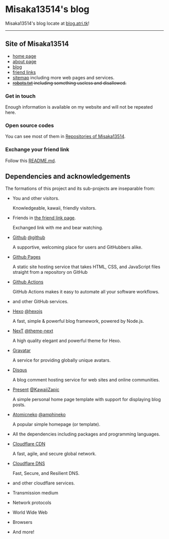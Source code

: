 # Misaka13514's blog

Misaka13514's blog locate at [blog.atri.tk](https://blog.atri.tk)!

---

## Site of Misaka13514

- [home page](https://atri.tk/)
- [about page](https://atri.tk/about/)
- [blog](https://blog.atri.tk/)
- [friend links](https://blog.atri.tk/links/)
- [sitemap](https://atri.tk/sitemap.xml) including more web pages and services.
- ~~[robots.txt](https://atri.tk/robots.txt) including something useless and disallowed.~~

### Get in touch

Enough information is available on my website and will not be repeated here.

### Open source codes

You can see most of them in [Repositories of Misaka13514](https://github.com/Misaka13514?tab=repositories).

### Exchange your friend link

Follow this [README.md](https://github.com/Misaka13514/Friends/blob/master/README.md).

## Dependencies and acknowledgements

The formations of this project and its sub-projects are inseparable from:

- You and other visitors.

  Knowledgeable, kawaii, friendly visitors.

- Friends in [the friend link page](https://blog.atri.tk/links/).

  Exchanged link with me and bear watching.

- [Github](https://github.com/about) [@github](https://github.com/github)

  A supportive, welcoming place for users and GitHubbers alike.

- [Github Pages](https://pages.github.com)

  A static site hosting service that takes HTML, CSS, and JavaScript files straight from a repository on GitHub

- [Github Actions](https://github.com/features/actions)

  GitHub Actions makes it easy to automate all your software workflows.

- and other GitHub services.

- [Hexo](https://hexo.io) [@hexojs](https://github.com/hexojs)

  A fast, simple & powerful blog framework, powered by Node.js.

- [NexT](https://theme-next.js.org) [@theme-next](https://github.com/theme-next)

  A high quality elegant and powerful theme for Hexo.

- [Gravatar](https://en.gravatar.com)

  A service for providing globally unique avatars.

- [Disqus](https://disqus.com)

  A blog comment hosting service for web sites and online communities.

- [Present](https://github.com/KawaiiZapic/Present) [@KawaiiZapic](https://github.com/KawaiiZapic)

  A simple personal home page template with support for displaying blog posts.

- [Atomicneko](https://github.com/amphineko/atomicneko) [@amphineko](https://github.com/amphineko)

  A popular simple homepage (or template).

- All the dependencies including packages and programming languages.

- [Cloudflare CDN](https://www.cloudflare.com/cdn)

  A fast, agile, and secure global network.

- [Cloudflare DNS](https://www.cloudflare.com/dns)

  Fast, Secure, and Resilient DNS.

- and other cloudflare services.

- Transmission medium

- Network protocols

- World Wide Web

- Browsers

- And more!
